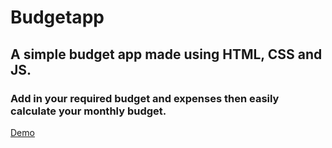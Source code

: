 # Budgetapp
## A simple budget app made using HTML, CSS and JS. 
### Add in your required budget and expenses then easily calculate your monthly budget.
[Demo](https://mybudgetapp101.netlify.app)

